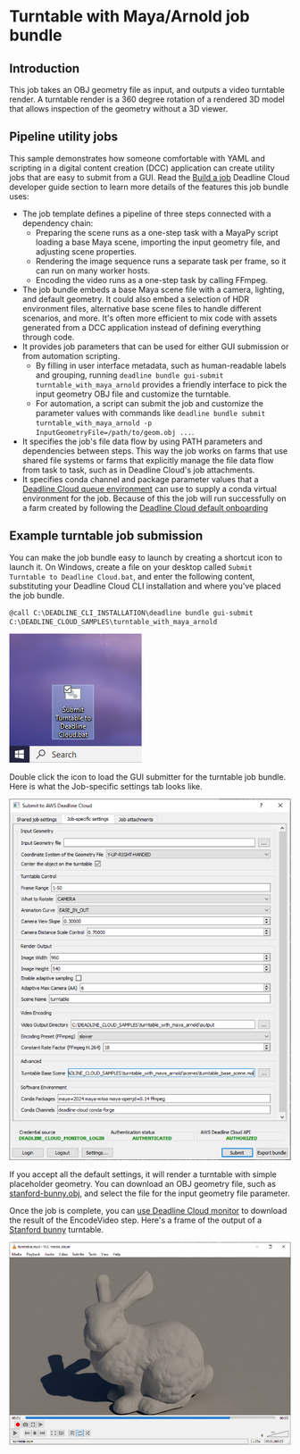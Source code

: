 # Turntable with Maya/Arnold job bundle

## Introduction

This job takes an OBJ geometry file as input, and outputs a video turntable render.
A turntable render is a 360 degree rotation of a rendered 3D model that allows inspection
of the geometry without a 3D viewer.

## Pipeline utility jobs

This sample demonstrates how someone comfortable with YAML and scripting in a digital
content creation (DCC) application can create utility jobs that are easy to submit from a GUI.
Read the [Build a job](https://docs.aws.amazon.com/deadline-cloud/latest/developerguide/building-jobs.html)
Deadline Cloud developer guide section to learn more details of the features this job bundle uses:

* The job template defines a pipeline of three steps connected with a dependency chain:
    * Preparing the scene runs as a one-step task with a MayaPy script loading a base Maya scene,
      importing the input geometry file, and adjusting scene properties.
    * Rendering the image sequence runs a separate task per frame, so it can run on many worker hosts.
    * Encoding the video runs as a one-step task by calling FFmpeg.
* The job bundle embeds a base Maya scene file with a camera, lighting, and default geometry.
  It could also embed a selection of HDR environment files, alternative base scene files to handle
  different scenarios, and more. It's often more efficient to mix code with assets generated from a DCC
  application instead of defining everything through code.
* It provides job parameters that can be used for either GUI submission or from automation scripting.
    * By filling in user interface metadata, such as human-readable labels and grouping, running
      `deadline bundle gui-submit turntable_with_maya_arnold` provides a friendly interface to pick
      the input geometry OBJ file and customize the turntable.
    * For automation, a script can submit the job and customize the parameter values with commands
      like `deadline bundle submit turntable_with_maya_arnold -p InputGeometryFile=/path/to/geom.obj ...`.
* It specifies the job's file data flow by using PATH parameters and dependencies between steps. This way
  the job works on farms that use shared file systems or farms that explicitly manage the file data flow
  from task to task, such as in Deadline Cloud's job attachments.
* It specifies conda channel and package parameter values that a
  [Deadline Cloud queue environment](https://docs.aws.amazon.com/deadline-cloud/latest/developerguide/provide-applications.html)
  can use to supply a conda virtual environment for the job. Because of this the job will run
  successfully on a farm created by following
  the [Deadline Cloud default onboarding](https://docs.aws.amazon.com/deadline-cloud/latest/userguide/getting-started.html)

## Example turntable job submission

You can make the job bundle easy to launch by creating a shortcut icon to launch it. On Windows, create
a file on your desktop called `Submit Turntable to Deadline Cloud.bat`, and enter the following content,
substituting your Deadline Cloud CLI installation and where you've placed the job bundle.

```
@call C:\DEADLINE_CLI_INSTALLATION\deadline bundle gui-submit C:\DEADLINE_CLOUD_SAMPLES\turntable_with_maya_arnold
```

![turntable job submission desktop icon](screenshots/windows_desktop_submitter_bat_file.png)

Double click the icon to load the GUI submitter for the turntable job bundle. Here is what the
Job-specific settings tab looks like.

![turntable job gui submitter](screenshots/turntable_job_bundle_submitter_gui.png)

If you accept all the default settings, it will render a turntable with simple placeholder geometry.
You can download an OBJ geometry file, such as
[stanford-bunny.obj](https://github.com/alecjacobson/common-3d-test-models/blob/master/data/stanford-bunny.obj),
and select the file for the input geometry file parameter.

Once the job is complete, you can [use Deadline Cloud monitor](https://docs.aws.amazon.com/deadline-cloud/latest/userguide/download-finished-output.html)
to download the result of the EncodeVideo step. Here's a frame of the output of
a [Stanford bunny](https://faculty.cc.gatech.edu/~turk/bunny/bunny.html) turntable.

![turntable job video output](screenshots/turntable_job_output_video_screenshot.png)
